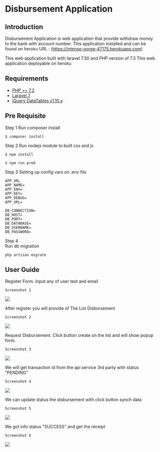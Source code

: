 # Disbursement Application

## Introduction

Disbursement Application is web application that provide withdraw money to the bank with account number. 
This application installed and can be found on heroku URL : (https://intense-gorge-47175.herokuapp.com)

This web application built with laravel 7.30 and PHP version of 7.3 
This web application deployable on heroku

## Requirements
- [PHP >= 7.2](http://php.net/)
- [Laravel 7](https://github.com/laravel/framework)
- [jQuery DataTables v1.10.x](http://datatables.net/)

## Pre Requisite 


Step 1 
Run composer install
```
$ composer install
```


Step 2 
Run nodejs module to built css and js
```
$ npm install
```

```
$ npm run prod
```


Step 3
Setting up config vars on .env file 
```
APP_URL
APP_NAME=
APP_ENV=
APP_KEY=
APP_DEBUG=
APP_URL=

DB_CONNECTION=
DB_HOST=
DB_PORT=
DB_DATABASE=
DB_USERNAME=
DB_PASSWORD=
```


Step 4  
Run db migration 

```
php artisan migrate
```

## User Guide


Register Form. Input any of user test and email

```
Screenshot 1
```
<img src="https://i.postimg.cc/g0vSqsJB/Screen-Shot-2021-01-08-at-08-06-10.png" /> 



After register you will provide of The List Disbursement


```
Screenshot 2
```
<img src="https://i.postimg.cc/cCsk9njM/Screen-Shot-2021-01-08-at-08-53-49.png" />


Request Disbursement. Click button create on the list and will show popup form.

```
Screenshot 3 
```

<img src="https://i.postimg.cc/FRvTzS95/Screen-Shot-2021-01-08-at-08-55-45.png" />


We will get transaction id from the api service 3rd party with status "PENDING"

```
Screenshot 4
```

<img src="https://i.postimg.cc/0jQdKdF3/Screen-Shot-2021-01-08-at-08-57-26.png" />

We can update status the disbursement with click button synch data

```
Screenshot 5
```

<img src="https://i.postimg.cc/g0WVHP13/Screen-Shot-2021-01-08-at-08-58-28.png" />


We got info status "SUCCESS" and get the receipt 

```
Screenshot 6
```

<img src="https://i.postimg.cc/Wbq0R3vM/Screen-Shot-2021-01-08-at-08-59-19.png" />